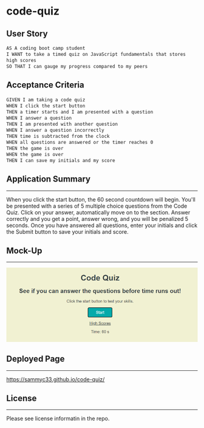 # code-quiz

## User Story

```
AS A coding boot camp student
I WANT to take a timed quiz on JavaScript fundamentals that stores high scores
SO THAT I can gauge my progress compared to my peers
```

## Acceptance Criteria

```
GIVEN I am taking a code quiz
WHEN I click the start button
THEN a timer starts and I am presented with a question
WHEN I answer a question
THEN I am presented with another question
WHEN I answer a question incorrectly
THEN time is subtracted from the clock
WHEN all questions are answered or the timer reaches 0
THEN the game is over
WHEN the game is over
THEN I can save my initials and my score
```

## Application Summary

--- 
When you click the start button, the 60 second countdown will begin. You'll be presented with a series of 5 multiple choice questions from the Code Quiz. Click on your answer, automatically move on to the section. Answer correctly and you get a point, answer wrong, and you will be penalized 5 seconds. Once you have answered all questions, enter your initials and click the Submit button to save your initials and score. 

## Mock-Up

---
![code-quiz](https://github.com/sammyc33/code-quiz/blob/main/assets/images/quizmock.png)

## Deployed Page

---
https://sammyc33.github.io/code-quiz/

## License

---
Please see license informatin in the repo. 